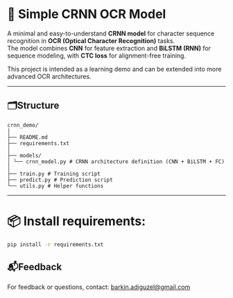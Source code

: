 # 🧠 Simple CRNN OCR Model

A minimal and easy-to-understand **CRNN model** for character sequence recognition in **OCR (Optical Character Recognition)** tasks.  
The model combines **CNN** for feature extraction and **BiLSTM (RNN)** for sequence modeling, with **CTC loss** for alignment-free training.

This project is intended as a learning demo and can be extended into more advanced OCR architectures.

---

## 🗂Structure
```
crnn_demo/
│
├── README.md
├── requirements.txt
│
├── models/
│ └── crnn_model.py # CRNN architecture definition (CNN + BiLSTM + FC)
│
├── train.py # Training script
├── predict.py # Prediction script
└── utils.py # Helper functions
```
---

# 📦 Install requirements:
```bash
pip install -r requirements.txt
```
## 📬Feedback
For feedback or questions, contact: [barkin.adiguzel@gmail.com](mailto:barkin.adiguzel@gmail.com)
